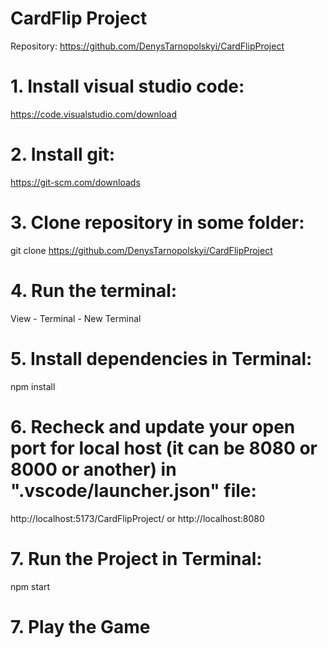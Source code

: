 # CardFlip Project

Repository: 
https://github.com/DenysTarnopolskyi/CardFlipProject

# 1. Install visual studio code:
https://code.visualstudio.com/download

# 2. Install git:
https://git-scm.com/downloads

# 3. Clone repository  in some folder:
git clone https://github.com/DenysTarnopolskyi/CardFlipProject

# 4. Run the terminal:
View - Terminal - New Terminal

# 5. Install dependencies in Terminal:
npm install

# 6. Recheck and update your open port for local host (it can be 8080 or 8000 or another) in ".vscode/launcher.json" file:
http://localhost:5173/CardFlipProject/ or http://localhost:8080

# 7. Run the Project in Terminal:
npm start

# 7. Play the Game